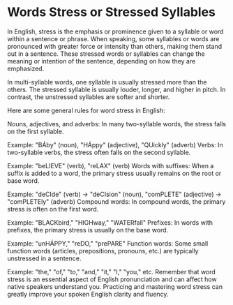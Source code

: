 # Words Stress or Stressed Syllables

In English, stress is the emphasis or prominence given to a syllable or word within a sentence or phrase. When speaking, some syllables or words are pronounced with greater force or intensity than others, making them stand out in a sentence. These stressed words or syllables can change the meaning or intention of the sentence, depending on how they are emphasized.

In multi-syllable words, one syllable is usually stressed more than the others. The stressed syllable is usually louder, longer, and higher in pitch. In contrast, the unstressed syllables are softer and shorter.

Here are some general rules for word stress in English:

Nouns, adjectives, and adverbs: In many two-syllable words, the stress falls on the first syllable.

Example: "BÁby" (noun), "HÁppy" (adjective), "QUickly" (adverb)
Verbs: In two-syllable verbs, the stress often falls on the second syllable.

Example: "beLIEVE" (verb), "reLAX" (verb)
Words with suffixes: When a suffix is added to a word, the primary stress usually remains on the root or base word.

Example: "deCIde" (verb) -> "deCIsion" (noun), "comPLETE" (adjective) -> "comPLETEly" (adverb)
Compound words: In compound words, the primary stress is often on the first word.

Example: "BLACKbird," "HIGHway," "WATERfall"
Prefixes: In words with prefixes, the primary stress is usually on the base word.

Example: "unHÁPPY," "reDO," "prePARE"
Function words: Some small function words (articles, prepositions, pronouns, etc.) are typically unstressed in a sentence.

Example: "the," "of," "to," "and," "it," "I," "you," etc.
Remember that word stress is an essential aspect of English pronunciation and can affect how native speakers understand you. Practicing and mastering word stress can greatly improve your spoken English clarity and fluency.
